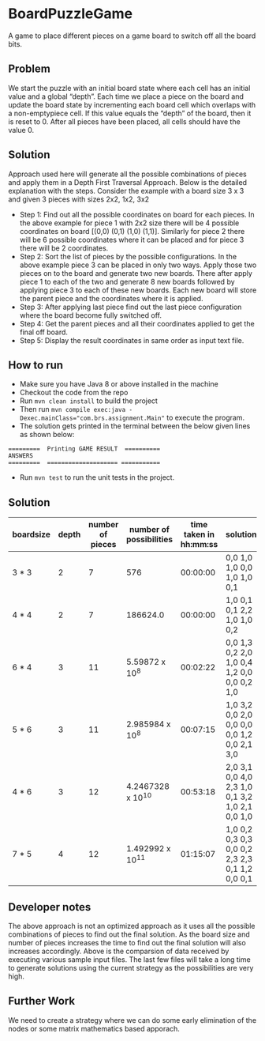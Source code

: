 # BoardPuzzleGame
A game to place different pieces on a game board to switch off all the board bits.
## Problem
We start the puzzle with an initial board state where each cell has an initial value and a global “depth”. Each time we place a piece on the board and update the board state by incrementing each board cell which overlaps with a non-emptypiece cell. If this value equals the “depth” of the board, then it is reset to 0. After all pieces have been placed, all cells should have the value 0.
## Solution
Approach used here will generate all the possible combinations of pieces and apply them in a Depth First Traversal Approach. Below is the detailed explanation with the steps. Consider the example with a board size 3 x 3 and given 3 pieces with sizes 2x2, 1x2, 3x2

 * Step 1: Find out all the possible coordinates on board for each pieces. In the above example for piece 1 with 2x2 size there will be 4 possible coordinates on board  [(0,0) (0,1) (1,0) (1,1)]. Similarly for piece 2 there will be 6 possible coordinates where it can be placed and for piece 3 there will be 2 coordinates.
* Step 2: Sort the list of pieces by the possible configurations. In the above example piece 3 can be placed in only two ways. Apply those two pieces on to the board and generate two new boards. There after apply piece 1 to each of the two and generate 8 new boards followed by applying piece 3 to each of these new boards. Each new board will store the parent piece and the coordinates where it is applied.
* Step 3: After applying last piece find out the last piece configuration where the board become fully switched off. 
* Step 4: Get the parent pieces and all their coordinates applied to get the final off board.
* Step 5: Display the result coordinates in same order as input text file.

## How to run
* Make sure you have Java 8 or above installed in the machine
* Checkout the code from the repo
* Run ``` mvn clean install ``` to build the project
* Then run ``` mvn compile exec:java -Dexec.mainClass="com.brs.assignment.Main" ``` to execute the program.
* The solution gets printed in the terminal between the below given lines as shown below:
 ```
 =========  Printing GAME RESULT  ==========
 ANSWERS
 =========  ==================== ===========
```
* Run ``` mvn test ``` to run the unit tests in the project.

## Solution
| boardsize | depth    | number of pieces | number of possibilities | time taken in hh:mm:ss | solution
| ---   |---     | ---       | --- |-- |---
| 3 * 3 | 2 | 7  |  576 | 00:00:00 |0,0  1,0  1,0  0,0  1,0  1,0  0,1
| 4 * 4 | 2 | 7  |  186624.0   | 00:00:00 |1,0  0,1  0,1  2,2  1,0  1,0  0,2
| 6 * 4 | 3 | 11 |  5.59872 x 10<sup>8</sup>   | 00:02:22 |0,0  1,3  0,2  2,0  1,0  0,4  1,2  0,0  0,0  0,2  1,0
| 5 * 6 | 3 | 11 |  2.985984 x 10<sup>8</sup>   |00:07:15 |1,0  3,2  0,0  2,0  0,0  0,0  0,0  1,2  0,0  2,1  3,0
| 4 * 6 | 3 | 12 |  4.2467328 x 10<sup>10</sup>	|00:53:18 |2,0  3,1  0,0  4,0  2,3  1,0  0,1  3,2  1,0  2,1  0,0  1,0
| 7 * 5 | 4 | 12 |  1.492992 x 10<sup>11</sup>	|01:15:07 | 1,0  0,2  0,3  0,3  0,0  0,2  2,3  2,3  0,1  1,2  0,0  0,1

## Developer notes
The above approach is not an optimized approach as it uses all the possible combinations of pieces to find out the final solution. As the board size and 
number of pieces increases the time to find out the final solution will also increases accordingly. Above is the comparsion of data received by executing various sample input files. The last few files will take a long time to generate solutions using the current strategy as the possibilities are very high.

## Further Work
We need to create a strategy where we can do some early elimination of the nodes or some matrix mathematics based apporach.
 
